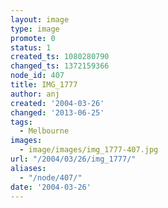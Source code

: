 ```yaml
---
layout: image
type: image
promote: 0
status: 1
created_ts: 1080280790
changed_ts: 1372159366
node_id: 407
title: IMG_1777
author: anj
created: '2004-03-26'
changed: '2013-06-25'
tags:
  - Melbourne
images:
  - image/images/img_1777-407.jpg
url: "/2004/03/26/img_1777/"
aliases:
  - "/node/407/"
date: '2004-03-26'
---
```


